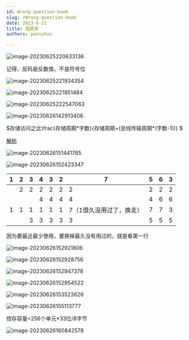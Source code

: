 ```yaml
---
id: Wrong-question-book
slug: /Wrong-question-book
date: 2023-6-21
title: 错题本
authors: pansyhou

---
```


![image-20230625220633136](https://pic.imgdb.cn/item/64984a081ddac507ccb54b75)

记得，反码是反数值，不是符号位

![image-20230625221934354](https://pic.imgdb.cn/item/64984cf61ddac507ccbaf037)

![image-20230625221851484](https://pic.imgdb.cn/item/64984cce1ddac507ccbaa6c5)

![image-20230625222547063](https://pic.imgdb.cn/item/64984e6e1ddac507ccbd35f8)

![image-20230626142913406](https://pic.imgdb.cn/item/649930391ddac507ccd24e17)

$存储访问之比\frac{存储周期\*字数}{存储周期+(总线传输周期\*(字数-1))} $

[解析](storage-system#例题)





![image-20230626151441765](https://pic.imgdb.cn/item/64993ae91ddac507cce5a504)

![image-20230626152423347](https://pic.imgdb.cn/item/64993d291ddac507cce95dda)

| 1    | 2    | 3    | 4    | 3    | 2    | 7                        | 5    | 6    | 3    |
| ---- | ---- | ---- | ---- | ---- | ---- | ------------------------ | ---- | ---- | ---- |
|      | 2    | 2    | 2    | 2    | 2    | 2                        | 2    | 2    | 2    |
|      |      |      | 4    | 4    | 4    | 4                        | 4    | 6    | 6    |
| 1    | 1    | 1    | 1    | 1    | 1    | 7（1很久没用过了，换走） | 7    | 7    | 3    |
|      |      | 3    | 3    | 3    | 3    | 3                        | 5    | 5    | 5    |

因为要最近最少使用，要换掉最久没有用过的，就是看第一行

![image-20230626152921806](https://pic.imgdb.cn/item/64993e521ddac507cceb4bf5)

![image-20230626152928756](https://pic.imgdb.cn/item/64993e591ddac507cceb591a)

![image-20230626152947378](https://pic.imgdb.cn/item/64993e6b1ddac507cceb741a)

![image-20230626152954522](https://pic.imgdb.cn/item/64993e721ddac507cceb83d3)

![image-20230626153523626](https://pic.imgdb.cn/item/64993fbc1ddac507ccedfbc2)

![image-20230626155113777](https://pic.imgdb.cn/item/649943721ddac507ccf4ddc6)

控存容量=256个单元*33位/8字节

![image-20230626160842578](https://pic.imgdb.cn/item/6499478a1ddac507ccfd8bfe)
